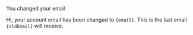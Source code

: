 You changed your email

Hi, your account email has been changed to `{email}`. This is the last email `{oldEmail}` will receive.
